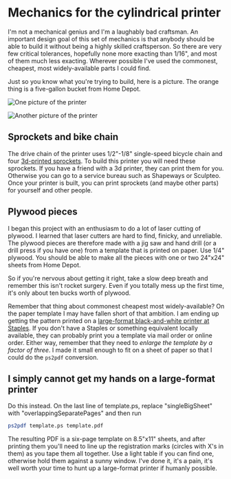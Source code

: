 Mechanics for the cylindrical printer
==

I'm not a mechanical genius and I'm a laughably bad craftsman. An important
design goal of this set of mechanics is that anybody should be able to build it
without being a highly skilled craftsperson. So there are very few critical
tolerances, hopefully none more exacting than 1/16", and most of them much
less exacting. Wherever possible I've used the commonest, cheapest, most
widely-available parts I could find.

Just so you know what you're trying to build, here is a picture. The orange
thing is a five-gallon bucket from Home Depot.

![One picture of the printer](https://raw.githubusercontent.com/wware/CylindricalPrinter/master/mechanics/printer_1.png)

![Another picture of the printer](https://raw.githubusercontent.com/wware/CylindricalPrinter/master/mechanics/printer_2.png)

Sprockets and bike chain
--

The drive chain of the printer uses 1/2"-1/8" single-speed bicycle chain and
four [3d-printed sprockets](http://www.thingiverse.com/thing:426854). To build
this printer you will need these sprockets. If you have a friend with a 3d
printer, they can print them for you. Otherwise you can go to a service bureau
such as Shapeways or Sculpteo. Once your printer is built, you can print
sprockets (and maybe other parts) for yourself and other people.

Plywood pieces
--

I began this project with an enthusiasm to do a lot of laser cutting of plywood.
I learned that laser cutters are hard to find, finicky, and unreliable. The
plywood pieces are therefore made with a jig saw and hand drill (or a drill
press if you have one) from a template that is printed on paper. Use 1/4"
plywood. You should be able to make all the pieces with one or two 24"x24"
sheets from Home Depot.

So if you're nervous about getting it right, take a slow deep breath and
remember this isn't rocket surgery. Even if you totally mess up the first time,
it's only about ten bucks worth of plywood.

Remember that thing about commonest cheapest most widely-available? On the paper
template I may have fallen short of that ambition. I am ending up getting the
pattern printed on a
[large-format black-and-white printer at Staples](http://documents.staples.com/ASP1/CATEGORIES/SKU/oversizedprints.aspx).
If you don't have a Staples or something equivalent locally available, they can
probably print you a template via mail order or online order. Either way,
remember that they need to *enlarge the template by a factor of three*. I made
it small enough to fit on a sheet of paper so that I could do the `ps2pdf`
conversion.

I simply cannot get my hands on a large-format printer
--

Do this instead. On the last line of template.ps, replace "singleBigSheet" with
"overlappingSeparatePages" and then run

```bash
ps2pdf template.ps template.pdf
```

The resulting PDF is a six-page template on 8.5"x11" sheets, and after printing
them you'll need to line up the registration marks (circles with X's in them)
as you tape them all together. Use a light table if you can find one, otherwise
hold them against a sunny window. I've done it, it's a pain, it's well worth
your time to hunt up a large-format printer if humanly possible.
